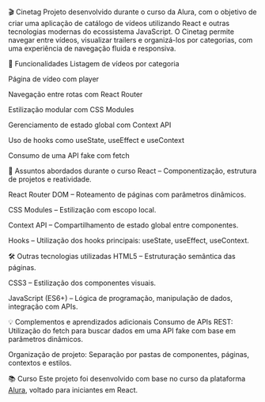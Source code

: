 🎬 Cinetag
Projeto desenvolvido durante o curso da Alura, com o objetivo de criar uma aplicação de catálogo de vídeos utilizando React e outras tecnologias modernas do ecossistema JavaScript. O Cinetag permite navegar entre vídeos, visualizar trailers e organizá-los por categorias, com uma experiência de navegação fluida e responsiva.

🚀 Funcionalidades
Listagem de vídeos por categoria

Página de vídeo com player

Navegação entre rotas com React Router

Estilização modular com CSS Modules

Gerenciamento de estado global com Context API

Uso de hooks como useState, useEffect e useContext

Consumo de uma API fake com fetch

🧠 Assuntos abordados durante o curso
React – Componentização, estrutura de projetos e reatividade.

React Router DOM – Roteamento de páginas com parâmetros dinâmicos.

CSS Modules – Estilização com escopo local.

Context API – Compartilhamento de estado global entre componentes.

Hooks – Utilização dos hooks principais: useState, useEffect, useContext.

🛠️ Outras tecnologias utilizadas
HTML5 – Estruturação semântica das páginas.

CSS3 – Estilização dos componentes visuais.

JavaScript (ES6+) – Lógica de programação, manipulação de dados, integração com APIs.

💡 Complementos e aprendizados adicionais
Consumo de APIs REST: Utilização do fetch para buscar dados em uma API fake com base em parâmetros dinâmicos.

Organização de projeto: Separação por pastas de componentes, páginas, contextos e estilos.

📚 Curso
Este projeto foi desenvolvido com base no curso da plataforma [Alura](https://www.alura.com.br/), voltado para iniciantes em React.

